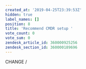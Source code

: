 ```yaml
---
created_at: '2019-04-25T23:39:53Z'
hidden: true
label_names: []
position: 8
title: 'Recommend CMDR setup '
vote_count: 0
vote_sum: 0
zendesk_article_id: 360000925256
zendesk_section_id: 360000189696
---
```


CHANGE /
